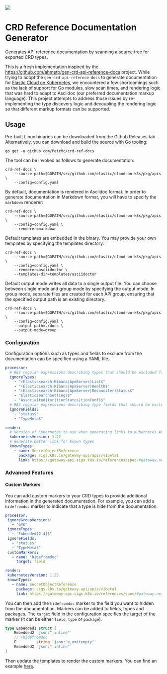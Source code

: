 ![](https://github.com/PetrMc/crd-ref-docs/workflows/Build/badge.svg)

# CRD Reference Documentation Generator

Generates API reference documentation by scanning a source tree for exported CRD types.

This is a fresh implementation inspired by the https://github.com/ahmetb/gen-crd-api-reference-docs project. While trying to adopt the `gen-crd-api-refernce-docs` to generate documentation for [Elastic Cloud on Kubernetes](https://github.com/elastic/cloud-on-k8s), we encountered a few shortcomings such as the lack of support for Go modules, slow scan times, and rendering logic that was hard to adapt to Asciidoc (our preferred documentation markup language). This project attempts to address those issues by re-implementing the type discovery logic and decoupling the rendering logic so that different markup formats can be supported.

## Usage

Pre-built Linux binaries can be downloaded from the Github Releases tab. Alternatively, you can download and build the source with Go tooling:

```
go get -u github.com/PetrMc/crd-ref-docs
```

The tool can be invoked as follows to generate documentation:

```
crd-ref-docs \
    --source-path=$GOPATH/src/github.com/elastic/cloud-on-k8s/pkg/apis \
    --config=config.yaml
```

By default, documentation is rendered in Asciidoc format. In order to generate documentation in Markdown format, you will have to specify the `markdown` renderer:

```
crd-ref-docs \
    --source-path=$GOPATH/src/github.com/elastic/cloud-on-k8s/pkg/apis \
    --config=config.yaml \
    --renderer=markdown
```

Default templates are embedded in the binary. You may provide your own templates by specifying the templates directory:

```
crd-ref-docs \
    --source-path=$GOPATH/src/github.com/elastic/cloud-on-k8s/pkg/apis \
    --config=config.yaml \
    --renderer=asciidoctor \
    --templates-dir=templates/asciidoctor
```

Default output mode writes all data to a single output file. 
You can choose between single mode and group mode by specifying the output mode. 
In group mode, separate files are created for each API group, ensuring that the specified output path is an existing directory.
```
crd-ref-docs \
    --source-path=$GOPATH/src/github.com/elastic/cloud-on-k8s/pkg/apis \
    --config=config.yaml \
    --output-path=./docs \
    --output-mode=group
```

### Configuration

Configuration options such as types and fields to exclude from the documentation can be specified using a YAML file.

```yaml
processor:
  # RE2 regular expressions describing types that should be excluded from the generated documentation.
  ignoreTypes:
    - "(Elasticsearch|Kibana|ApmServer)List$"
    - "(Elasticsearch|Kibana|ApmServer)Health$"
    - "(Elasticsearch|Kibana|ApmServer|Reconciler)Status$"
    - "ElasticsearchSettings$"
    - "Associa(ted|tor|tionStatus|tionConf)$"
  # RE2 regular expressions describing type fields that should be excluded from the generated documentation.
  ignoreFields:
    - "status$"
    - "TypeMeta$"

render:
  # Version of Kubernetes to use when generating links to Kubernetes API documentation.
  kubernetesVersion: 1.22
  # Generate better link for known types
  knownTypes:
    - name: SecretObjectReference
      package: sigs.k8s.io/gateway-api/apis/v1beta1
      link: https://gateway-api.sigs.k8s.io/references/spec/#gateway.networking.k8s.io/v1beta1.SecretObjectReference
```

### Advanced Features

#### Custom Markers

You can add custom markers to your CRD types to provide additional information in the generated documentation.
For example, you can add a `hidefromdoc` marker to indicate that a type is hide from the documentation.

```yaml
processor:
 ignoreGroupVersions:
   - "GVK"
 ignoreTypes:
   - "Embedded[2-4]$"
 ignoreFields:
   - "status$"
   - "TypeMeta$"
 customMarkers:
   - name: "hidefromdoc"
     target: field

render:
 kubernetesVersion: 1.25
 knownTypes:
   - name: SecretObjectReference
     package: sigs.k8s.io/gateway-api/apis/v1beta1
     link: https://gateway-api.sigs.k8s.io/references/spec/#gateway.networking.k8s.io/v1beta1.SecretObjectReference
```

You can then add the `hidefromdoc` marker to the field you want to hidden from the documentation. Markers can be added
to fields, types and packages. The `target` field in the configuration specifies the target of the marker (it can be either
`field`, `type` or `package`).

```go
type Embedded1 struct {
	Embedded2 `json:",inline"`
	// +hidefromdoc
	E         string `json:"e,omitempty"`
	EmbeddedX `json:",inline"`
}
```

Then update the templates to render the custom markers. You can find an example [here](./test/templates/markdown/type.tpl).
